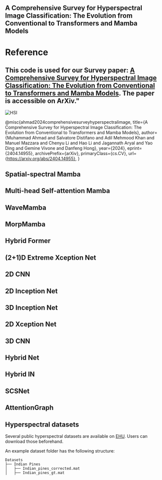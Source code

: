 ## A Comprehensive Survey for Hyperspectral Image Classification: The Evolution from Conventional to Transformers and Mamba Models

# Reference
## This code is used for our Survey paper: [A Comprehensive Survey for Hyperspectral Image Classification: The Evolution from Conventional to Transformers and Mamba Models](https://arxiv.org/abs/2404.14955). The paper is accessible on ArXiv."

![HSI](https://github.com/user-attachments/assets/be9f7b3b-8f6a-4c1a-b54c-4d89beabe2e8)


@misc{ahmad2024comprehensivesurveyhyperspectralimage,
      title={A Comprehensive Survey for Hyperspectral Image Classification: The Evolution from Conventional to Transformers and Mamba Models}, 
      author={Muhammad Ahmad and Salvatore Distifano and Adil Mehmood Khan and Manuel Mazzara and Chenyu Li and Hao Li and Jagannath Aryal and Yao Ding and Gemine Vivone and Danfeng Hong},
      year={2024},
      eprint={2404.14955},
      archivePrefix={arXiv},
      primaryClass={cs.CV},
      url={https://arxiv.org/abs/2404.14955}, 
}

## Spatial-spectral Mamba
## Multi-head Self-attention Mamba
## WaveMamba
## MorpMamba
## Hybrid Former
## (2+1)D Extreme Xception Net
## 2D CNN
## 2D Inception Net
## 3D Inception Net
## 2D Xception Net
## 3D CNN
## Hybrid Net
## Hybrid IN
## SCSNet
## AttentionGraph

## Hyperspectral datasets
Several public hyperspectral datasets are available on [EHU](https://www.ehu.eus/ccwintco/index.php/Hyperspectral_Remote_Sensing_Scenes). Users can download those beforehand. 

An example dataset folder has the following structure:
```
Datasets
├── Indian Pines
│   ├── Indian_pines_corrected.mat
│   ├── Indian_pines_gt.mat
```
